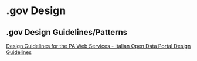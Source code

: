 # .gov Design  

## .gov Design Guidelines/Patterns  
[Design Guidelines for the PA Web Services - Italian Open Data Portal Design Guidelines](https://design-italia.readthedocs.io/it/stable/)  
